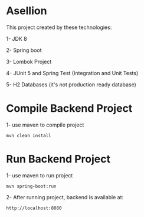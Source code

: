 # Asellion

This project created by these technologies:

1- JDK 8 

2- Spring boot 

3- Lombok Project

4- JUnit 5 and Spring Test (Integration and Unit Tests)

5- H2 Databases (it's not production ready database)


# Compile Backend Project

1- use maven to compile project

```
mvn clean install
```

# Run Backend Project
1- use maven to run project
```
mvn spring-boot:run
```

2- After running project, backend is available at:
 ```
http://localhost:8080
 ```

